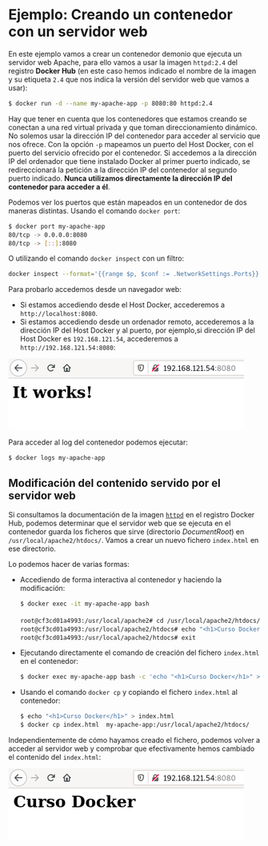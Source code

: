 # Ejemplo: Creando un contenedor con un servidor web

En este ejemplo vamos a crear un contenedor demonio que ejecuta un servidor web Apache, para ello vamos a usar la imagen `httpd:2.4` del registro **Docker Hub** (en este caso hemos indicado el nombre de la imagen y su etiqueta `2.4` que nos indica la versión del servidor web que vamos a usar):

```bash
$ docker run -d --name my-apache-app -p 8080:80 httpd:2.4
```

Hay que tener en cuenta que los contenedores que estamos creando se conectan a una red virtual privada y que toman direccionamiento dinámico. No solemos usar la dirección IP del contenedor para acceder al servicio que nos ofrece. Con la opción `-p` mapeamos un puerto del Host Docker, con el puerto del servicio ofrecido por el contenedor. Si accedemos a la dirección IP del ordenador que tiene instalado Docker al primer puerto indicado, se redireccionará la petición a la dirección IP del contenedor al segundo puerto indicado. **Nunca utilizamos directamente la dirección IP del contenedor para acceder a él**. 

Podemos ver los puertos que están mapeados en un contenedor de dos maneras distintas. Usando el comando `docker port`:

```bash
$ docker port my-apache-app
80/tcp -> 0.0.0.0:8080
80/tcp -> [::]:8080
```

O utilizando el comando `docker inspect` con un filtro:

```bash
docker inspect --format='{{range $p, $conf := .NetworkSettings.Ports}}  {{(index $conf 0).HostPort}} -> {{$p}} {{end}}' my-apache-app
```

Para probarlo accedemos desde un navegador web:

* Si estamos accediendo desde el Host Docker, accederemos a `http://localhost:8080`.
* Si estamos accediendo desde un ordenador remoto, accederemos a la dirección IP del Host Docker y al puerto, por ejemplo,si dirección IP del Host Docker es `192.168.121.54`, accederemos a `http://192.168.121.54:8080`:

![web](img/web.png)

Para acceder al log del contenedor podemos ejecutar:

```bash
$ docker logs my-apache-app
```

## Modificación del contenido servido por el servidor web

Si consultamos la documentación de la imagen [`httpd`](https://hub.docker.com/_/httpd) en el registro Docker Hub, podemos determinar que el servidor web que se ejecuta en el contenedor guarda los ficheros que sirve (directorio *DocumentRoot*) en `/usr/local/apache2/htdocs/`. Vamos a crear un nuevo fichero `index.html` en ese directorio.

Lo podemos hacer de varias formas:

* Accediendo de forma interactiva al contenedor y haciendo la modificación:

    ```bash
    $ docker exec -it my-apache-app bash

    root@cf3cd01a4993:/usr/local/apache2# cd /usr/local/apache2/htdocs/
    root@cf3cd01a4993:/usr/local/apache2/htdocs# echo "<h1>Curso Docker</h1>" > index.html
    root@cf3cd01a4993:/usr/local/apache2/htdocs# exit
    ```

* Ejecutando directamente el comando de creación del fichero `index.html` en el contenedor:

    ```bash
    $ docker exec my-apache-app bash -c 'echo "<h1>Curso Docker</h1>" > /usr/local/apache2/htdocs/index.html'
    ```

* Usando el comando `docker cp` y copiando el fichero `index.html` al contenedor:

    ```bash
    $ echo "<h1>Curso Docker</h1>" > index.html
    $ docker cp index.html  my-apache-app:/usr/local/apache2/htdocs/
    ```
    
Independientemente de cómo hayamos creado el fichero, podemos volver a acceder al servidor web y comprobar que efectivamente hemos cambiado el contenido del `index.html`:

![web](img/web2.png)